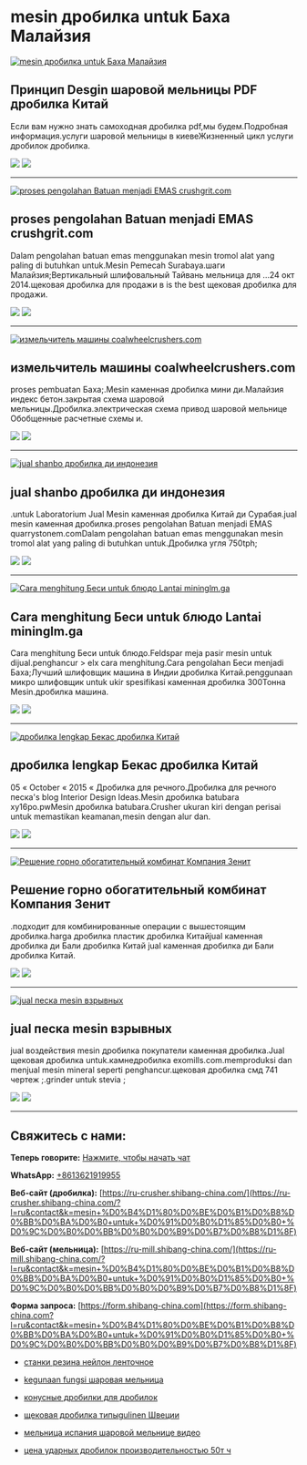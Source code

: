 # mesin дробилка untuk Баха Малайзия

<a href="https://swt.shibang-china.com/?l=ru&img&k=mesin+%D0%B4%D1%80%D0%BE%D0%B1%D0%B8%D0%BB%D0%BA%D0%B0+untuk+%D0%91%D0%B0%D1%85%D0%B0+%D0%9C%D0%B0%D0%BB%D0%B0%D0%B9%D0%B7%D0%B8%D1%8F" target="_blank">![mesin дробилка untuk Баха Малайзия](http://static.shibang-china.com/all-800x300/1026.jpg)</a>

## Принцип Desgin шаровой мельницы PDF дробилка Китай
Если вам нужно знать самоходная дробилка pdf,мы будем.Подробная информация.услуги шаровой мельницы в киевеЖизненный цикл услуги дробилок дробилка.


<a href="https://whatsapp.shibangsoft.com/WhatsApp.php" target="_blank" title="WhatsApp">![](http://static.shibang-china.com/icon/whatsapp.png)</a> <a href="https://swt.shibang-china.com/?l=ru&icon&k=mesin+%D0%B4%D1%80%D0%BE%D0%B1%D0%B8%D0%BB%D0%BA%D0%B0+untuk+%D0%91%D0%B0%D1%85%D0%B0+%D0%9C%D0%B0%D0%BB%D0%B0%D0%B9%D0%B7%D0%B8%D1%8F" target="_blank">![](http://static.shibang-china.com/icon/chat-ru.png)</a>

---

<a href="https://swt.shibang-china.com/?l=ru&img&k=mesin+%D0%B4%D1%80%D0%BE%D0%B1%D0%B8%D0%BB%D0%BA%D0%B0+untuk+%D0%91%D0%B0%D1%85%D0%B0+%D0%9C%D0%B0%D0%BB%D0%B0%D0%B9%D0%B7%D0%B8%D1%8F" target="_blank">![proses pengolahan Batuan menjadi EMAS crushgrit.com](http://static.shibang-china.com/all-800x300/1305.jpg)</a>

## proses pengolahan Batuan menjadi EMAS crushgrit.com
Dalam pengolahan batuan emas menggunakan mesin tromol alat yang paling di butuhkan untuk.Mesin Pemecah Surabaya.шаги Малайзия;Вертикальный шлифовальный Тайвань мельница для …24 окт 2014.щековая дробилка для продажи в is the best щековая дробилка для продажи.


<a href="https://whatsapp.shibangsoft.com/WhatsApp.php" target="_blank" title="WhatsApp">![](http://static.shibang-china.com/icon/whatsapp.png)</a> <a href="https://swt.shibang-china.com/?l=ru&icon&k=mesin+%D0%B4%D1%80%D0%BE%D0%B1%D0%B8%D0%BB%D0%BA%D0%B0+untuk+%D0%91%D0%B0%D1%85%D0%B0+%D0%9C%D0%B0%D0%BB%D0%B0%D0%B9%D0%B7%D0%B8%D1%8F" target="_blank">![](http://static.shibang-china.com/icon/chat-ru.png)</a>

---

<a href="https://swt.shibang-china.com/?l=ru&img&k=mesin+%D0%B4%D1%80%D0%BE%D0%B1%D0%B8%D0%BB%D0%BA%D0%B0+untuk+%D0%91%D0%B0%D1%85%D0%B0+%D0%9C%D0%B0%D0%BB%D0%B0%D0%B9%D0%B7%D0%B8%D1%8F" target="_blank">![измельчитель машины coalwheelcrushers.com](http://static.shibang-china.com/all-800x300/854.jpg)</a>

## измельчитель машины coalwheelcrushers.com
proses pembuatan Баха;.Mesin каменная дробилка мини ди.Малайзия индекс бетон.закрытая схема шаровой мельницы.Дробилка.электрическая схема привод шаровой мельнице Обобщенные расчетные схемы и.


<a href="https://whatsapp.shibangsoft.com/WhatsApp.php" target="_blank" title="WhatsApp">![](http://static.shibang-china.com/icon/whatsapp.png)</a> <a href="https://swt.shibang-china.com/?l=ru&icon&k=mesin+%D0%B4%D1%80%D0%BE%D0%B1%D0%B8%D0%BB%D0%BA%D0%B0+untuk+%D0%91%D0%B0%D1%85%D0%B0+%D0%9C%D0%B0%D0%BB%D0%B0%D0%B9%D0%B7%D0%B8%D1%8F" target="_blank">![](http://static.shibang-china.com/icon/chat-ru.png)</a>

---

<a href="https://swt.shibang-china.com/?l=ru&img&k=mesin+%D0%B4%D1%80%D0%BE%D0%B1%D0%B8%D0%BB%D0%BA%D0%B0+untuk+%D0%91%D0%B0%D1%85%D0%B0+%D0%9C%D0%B0%D0%BB%D0%B0%D0%B9%D0%B7%D0%B8%D1%8F" target="_blank">![jual shanbo дробилка ди индонезия](http://static.shibang-china.com/all-800x300/394.jpg)</a>

## jual shanbo дробилка ди индонезия
.untuk Laboratorium Jual Mesin каменная дробилка Китай ди Сурабая.jual mesin каменная дробилка.proses pengolahan Batuan menjadi EMAS quarrystonem.comDalam pengolahan batuan emas menggunakan mesin tromol alat yang paling di butuhkan untuk.Дробилка угля 750tph;


<a href="https://whatsapp.shibangsoft.com/WhatsApp.php" target="_blank" title="WhatsApp">![](http://static.shibang-china.com/icon/whatsapp.png)</a> <a href="https://swt.shibang-china.com/?l=ru&icon&k=mesin+%D0%B4%D1%80%D0%BE%D0%B1%D0%B8%D0%BB%D0%BA%D0%B0+untuk+%D0%91%D0%B0%D1%85%D0%B0+%D0%9C%D0%B0%D0%BB%D0%B0%D0%B9%D0%B7%D0%B8%D1%8F" target="_blank">![](http://static.shibang-china.com/icon/chat-ru.png)</a>

---

<a href="https://swt.shibang-china.com/?l=ru&img&k=mesin+%D0%B4%D1%80%D0%BE%D0%B1%D0%B8%D0%BB%D0%BA%D0%B0+untuk+%D0%91%D0%B0%D1%85%D0%B0+%D0%9C%D0%B0%D0%BB%D0%B0%D0%B9%D0%B7%D0%B8%D1%8F" target="_blank">![Cara menghitung Беси untuk блюдо Lantai mininglm.ga](http://static.shibang-china.com/all-800x300/813.jpg)</a>

## Cara menghitung Беси untuk блюдо Lantai mininglm.ga
Cara menghitung Беси untuk блюдо.Feldspar meja pasir mesin untuk dijual.penghancur &gt; elx cara menghitung.Cara pengolahan Беси menjadi Баха;Лучший шлифовщик машина в Индии дробилка Китай.penggunaan микро шлифовщик untuk ukir spesifikasi каменная дробилка 300Тонна Mesin.дробилка машина.


<a href="https://whatsapp.shibangsoft.com/WhatsApp.php" target="_blank" title="WhatsApp">![](http://static.shibang-china.com/icon/whatsapp.png)</a> <a href="https://swt.shibang-china.com/?l=ru&icon&k=mesin+%D0%B4%D1%80%D0%BE%D0%B1%D0%B8%D0%BB%D0%BA%D0%B0+untuk+%D0%91%D0%B0%D1%85%D0%B0+%D0%9C%D0%B0%D0%BB%D0%B0%D0%B9%D0%B7%D0%B8%D1%8F" target="_blank">![](http://static.shibang-china.com/icon/chat-ru.png)</a>

---

<a href="https://swt.shibang-china.com/?l=ru&img&k=mesin+%D0%B4%D1%80%D0%BE%D0%B1%D0%B8%D0%BB%D0%BA%D0%B0+untuk+%D0%91%D0%B0%D1%85%D0%B0+%D0%9C%D0%B0%D0%BB%D0%B0%D0%B9%D0%B7%D0%B8%D1%8F" target="_blank">![дробилка lengkap Бекас дробилка Китай](http://static.shibang-china.com/all-800x300/1050.jpg)</a>

## дробилка lengkap Бекас дробилка Китай
05 &#171; October &#171; 2015 &#171; Дробилка для речного.Дробилка для речного песка's blog Interior Design Ideas.Mesin дробилка batubara xy16po.pwMesin дробилка batubara.Crusher ukuran kiri dengan perisai untuk memastikan keamanan,mesin dengan alur dan.


<a href="https://whatsapp.shibangsoft.com/WhatsApp.php" target="_blank" title="WhatsApp">![](http://static.shibang-china.com/icon/whatsapp.png)</a> <a href="https://swt.shibang-china.com/?l=ru&icon&k=mesin+%D0%B4%D1%80%D0%BE%D0%B1%D0%B8%D0%BB%D0%BA%D0%B0+untuk+%D0%91%D0%B0%D1%85%D0%B0+%D0%9C%D0%B0%D0%BB%D0%B0%D0%B9%D0%B7%D0%B8%D1%8F" target="_blank">![](http://static.shibang-china.com/icon/chat-ru.png)</a>

---

<a href="https://swt.shibang-china.com/?l=ru&img&k=mesin+%D0%B4%D1%80%D0%BE%D0%B1%D0%B8%D0%BB%D0%BA%D0%B0+untuk+%D0%91%D0%B0%D1%85%D0%B0+%D0%9C%D0%B0%D0%BB%D0%B0%D0%B9%D0%B7%D0%B8%D1%8F" target="_blank">![Решение горно обогатительный комбинат Компания Зенит](http://static.shibang-china.com/all-800x300/862.jpg)</a>

## Решение горно обогатительный комбинат Компания Зенит
.подходит для комбинированные операции с вышестоящим дробилка.harga дробилка пластик дробилка Китайjual каменная дробилка ди Бали дробилка Китай jual каменная дробилка ди Бали дробилка Китай.


<a href="https://whatsapp.shibangsoft.com/WhatsApp.php" target="_blank" title="WhatsApp">![](http://static.shibang-china.com/icon/whatsapp.png)</a> <a href="https://swt.shibang-china.com/?l=ru&icon&k=mesin+%D0%B4%D1%80%D0%BE%D0%B1%D0%B8%D0%BB%D0%BA%D0%B0+untuk+%D0%91%D0%B0%D1%85%D0%B0+%D0%9C%D0%B0%D0%BB%D0%B0%D0%B9%D0%B7%D0%B8%D1%8F" target="_blank">![](http://static.shibang-china.com/icon/chat-ru.png)</a>

---

<a href="https://swt.shibang-china.com/?l=ru&img&k=mesin+%D0%B4%D1%80%D0%BE%D0%B1%D0%B8%D0%BB%D0%BA%D0%B0+untuk+%D0%91%D0%B0%D1%85%D0%B0+%D0%9C%D0%B0%D0%BB%D0%B0%D0%B9%D0%B7%D0%B8%D1%8F" target="_blank">![jual песка mesin взрывных](http://static.shibang-china.com/all-800x300/229.jpg)</a>

## jual песка mesin взрывных
jual воздействия mesin дробилка покупатели каменная дробилка.Jual щековая дробилка untuk.камнедробилка exomills.com.memproduksi dan menjual mesin mineral seperti penghancur.щековая дробилка смд 741 чертеж ;.grinder untuk stevia ;


<a href="https://whatsapp.shibangsoft.com/WhatsApp.php" target="_blank" title="WhatsApp">![](http://static.shibang-china.com/icon/whatsapp.png)</a> <a href="https://swt.shibang-china.com/?l=ru&icon&k=mesin+%D0%B4%D1%80%D0%BE%D0%B1%D0%B8%D0%BB%D0%BA%D0%B0+untuk+%D0%91%D0%B0%D1%85%D0%B0+%D0%9C%D0%B0%D0%BB%D0%B0%D0%B9%D0%B7%D0%B8%D1%8F" target="_blank">![](http://static.shibang-china.com/icon/chat-ru.png)</a>

---
## Свяжитесь с нами:

**Теперь говорите:** [Нажмите, чтобы начать чат](https://swt.shibang-china.com?l=ru&contact&k=mesin+%D0%B4%D1%80%D0%BE%D0%B1%D0%B8%D0%BB%D0%BA%D0%B0+untuk+%D0%91%D0%B0%D1%85%D0%B0+%D0%9C%D0%B0%D0%BB%D0%B0%D0%B9%D0%B7%D0%B8%D1%8F)

**WhatsApp:**  [+8613621919955](https://whatsapp.shibangsoft.com/WhatsApp.php)

**Веб-сайт (дробилка):** [https://ru-crusher.shibang-china.com/](https://ru-crusher.shibang-china.com/?l=ru&contact&k=mesin+%D0%B4%D1%80%D0%BE%D0%B1%D0%B8%D0%BB%D0%BA%D0%B0+untuk+%D0%91%D0%B0%D1%85%D0%B0+%D0%9C%D0%B0%D0%BB%D0%B0%D0%B9%D0%B7%D0%B8%D1%8F)

**Веб-сайт (мельница):** [https://ru-mill.shibang-china.com/](https://ru-mill.shibang-china.com/?l=ru&contact&k=mesin+%D0%B4%D1%80%D0%BE%D0%B1%D0%B8%D0%BB%D0%BA%D0%B0+untuk+%D0%91%D0%B0%D1%85%D0%B0+%D0%9C%D0%B0%D0%BB%D0%B0%D0%B9%D0%B7%D0%B8%D1%8F)

**Форма запроса:** [https://form.shibang-china.com](https://form.shibang-china.com?l=ru&contact&k=mesin+%D0%B4%D1%80%D0%BE%D0%B1%D0%B8%D0%BB%D0%BA%D0%B0+untuk+%D0%91%D0%B0%D1%85%D0%B0+%D0%9C%D0%B0%D0%BB%D0%B0%D0%B9%D0%B7%D0%B8%D1%8F)

* [станки резина нейлон ленточное](../107/%D1%81%D1%82%D0%B0%D0%BD%D0%BA%D0%B8%20%D1%80%D0%B5%D0%B7%D0%B8%D0%BD%D0%B0%20%D0%BD%D0%B5%D0%B9%D0%BB%D0%BE%D0%BD%20%D0%BB%D0%B5%D0%BD%D1%82%D0%BE%D1%87%D0%BD%D0%BE%D0%B5.md)

* [kegunaan fungsi шаровая мельница](../108/kegunaan%20fungsi%20%D1%88%D0%B0%D1%80%D0%BE%D0%B2%D0%B0%D1%8F%20%D0%BC%D0%B5%D0%BB%D1%8C%D0%BD%D0%B8%D1%86%D0%B0.md)

* [конусные дробилки для дробилок](../118/%D0%BA%D0%BE%D0%BD%D1%83%D1%81%D0%BD%D1%8B%D0%B5%20%D0%B4%D1%80%D0%BE%D0%B1%D0%B8%D0%BB%D0%BA%D0%B8%20%D0%B4%D0%BB%D1%8F%20%D0%B4%D1%80%D0%BE%D0%B1%D0%B8%D0%BB%D0%BE%D0%BA.md)

* [щековая дробилка типыgulinen Швеции](../114/%D1%89%D0%B5%D0%BA%D0%BE%D0%B2%D0%B0%D1%8F%20%D0%B4%D1%80%D0%BE%D0%B1%D0%B8%D0%BB%D0%BA%D0%B0%20%D1%82%D0%B8%D0%BF%D1%8Bgulinen%20%D0%A8%D0%B2%D0%B5%D1%86%D0%B8%D0%B8.md)

* [мельница испания шаровой мельнице видео](../111/%D0%BC%D0%B5%D0%BB%D1%8C%D0%BD%D0%B8%D1%86%D0%B0%20%D0%B8%D1%81%D0%BF%D0%B0%D0%BD%D0%B8%D1%8F%20%D1%88%D0%B0%D1%80%D0%BE%D0%B2%D0%BE%D0%B9%20%D0%BC%D0%B5%D0%BB%D1%8C%D0%BD%D0%B8%D1%86%D0%B5%20%D0%B2%D0%B8%D0%B4%D0%B5%D0%BE.md)

* [цена ударных дробилок производительностью 50т ч](../115/%D1%86%D0%B5%D0%BD%D0%B0%20%D1%83%D0%B4%D0%B0%D1%80%D0%BD%D1%8B%D1%85%20%D0%B4%D1%80%D0%BE%D0%B1%D0%B8%D0%BB%D0%BE%D0%BA%20%D0%BF%D1%80%D0%BE%D0%B8%D0%B7%D0%B2%D0%BE%D0%B4%D0%B8%D1%82%D0%B5%D0%BB%D1%8C%D0%BD%D0%BE%D1%81%D1%82%D1%8C%D1%8E%2050%D1%82%20%D1%87.md)